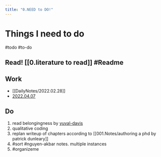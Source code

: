 ```yaml
---
title: "0.NEED to DO!"
---
```

# Things I need to do      
#todo #to-do

## Read! [[0.literature to read]] #Readme

## Work
- [[DailyNotes/2022.02.28]]
- [2022.04.07](DailyNotes/2022.04.07.md)


## Do
1. read belongingness by [yuval-davis](005.Authors/yuval-davis.md)
2. qualitative coding
3. replan writeup of chapters according to [[001.Notes/authoring a phd by patrick dunleary]]
4. #sort #nguyen-akbar notes. multiple instances
5. #organizeme 